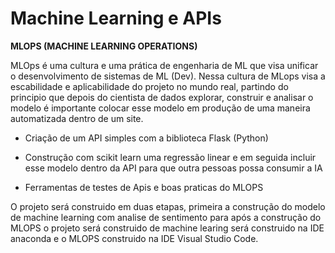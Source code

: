 # Machine Learning e APIs
**MLOPS (MACHINE LEARNING OPERATIONS)**

MLOps é uma cultura e uma prática de engenharia de ML que visa unificar o desenvolvimento de sistemas de ML (Dev). Nessa cultura de MLops visa a escabilidade e aplicabilidade do projeto no mundo real, partindo do principio que depois do cientista de dados explorar, construir e analisar o modelo é importante colocar esse modelo em produção de uma maneira automatizada dentro de um site.




- Criação de um API simples com a biblioteca Flask (Python)

- Construção com scikit learn uma regressão linear e em seguida incluir esse modelo dentro da API para que outra pessoas possa consumir a IA

- Ferramentas de testes de Apis e boas praticas do MLOPS


O projeto será construido em duas etapas, primeira a construção do modelo de machine learning com analise de sentimento para após a construção do MLOPS
o projeto será construido de machine learing será construido na IDE anaconda e o MLOPS construido na IDE Visual Studio Code.

